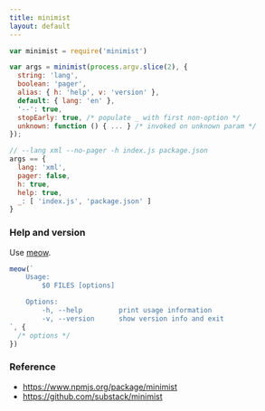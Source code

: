 ```yaml
---
title: minimist
layout: default
---
```


```js
var minimist = require('minimist')

var args = minimist(process.argv.slice(2), {
  string: 'lang',
  boolean: 'pager',
  alias: { h: 'help', v: 'version' },
  default: { lang: 'en' },
  '--': true,
  stopEarly: true, /* populate _ with first non-option */
  unknown: function () { ... } /* invoked on unknown param */
});

// --lang xml --no-pager -h index.js package.json
args == {
  lang: 'xml',
  pager: false,
  h: true,
  help: true,
  _: [ 'index.js', 'package.json' ]
}
```

### Help and version

Use [meow](https://www.npmjs.com/package/meow).

```js
meow(`
    Usage:
        $0 FILES [options]

    Options:
        -h, --help         print usage information
        -v, --version      show version info and exit
`, {
  /* options */
})
```

### Reference

 * https://www.npmjs.org/package/minimist
 * https://github.com/substack/minimist
